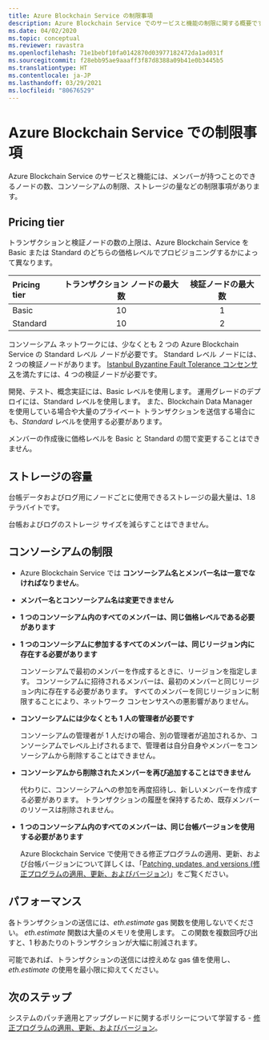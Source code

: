 ```yaml
---
title: Azure Blockchain Service の制限事項
description: Azure Blockchain Service でのサービスと機能の制限に関する概要です
ms.date: 04/02/2020
ms.topic: conceptual
ms.reviewer: ravastra
ms.openlocfilehash: 71e1bebf10fa0142870d03977182472da1ad031f
ms.sourcegitcommit: f28ebb95ae9aaaff3f87d8388a09b41e0b3445b5
ms.translationtype: HT
ms.contentlocale: ja-JP
ms.lasthandoff: 03/29/2021
ms.locfileid: "80676529"
---
```

# <a name="limits-in-azure-blockchain-service"></a>Azure Blockchain Service での制限事項

Azure Blockchain Service のサービスと機能には、メンバーが持つことのできるノードの数、コンソーシアムの制限、ストレージの量などの制限事項があります。

## <a name="pricing-tier"></a>Pricing tier

トランザクションと検証ノードの数の上限は、Azure Blockchain Service を Basic または Standard のどちらの価格レベルでプロビジョニングするかによって異なります。

| Pricing tier | トランザクション ノードの最大数 | 検証ノードの最大数 |
|:---|:---:|:---:|
| Basic | 10 | 1 |
| Standard | 10 | 2 |

コンソーシアム ネットワークには、少なくとも 2 つの Azure Blockchain Service の Standard レベル ノードが必要です。 Standard レベル ノードには、2 つの検証ノードがあります。 [Istanbul Byzantine Fault Tolerance コンセンサス](https://github.com/jpmorganchase/quorum/wiki/Quorum-Consensus)を満たすには、4 つの検証ノードが必要です。

開発、テスト、概念実証には、Basic レベルを使用します。 運用グレードのデプロイには、Standard レベルを使用します。 また、Blockchain Data Manager を使用している場合や大量のプライベート トランザクションを送信する場合にも、*Standard* レベルを使用する必要があります。

メンバーの作成後に価格レベルを Basic と Standard の間で変更することはできません。

## <a name="storage-capacity"></a>ストレージの容量

台帳データおよびログ用にノードごとに使用できるストレージの最大量は、1.8 テラバイトです。

台帳およびログのストレージ サイズを減らすことはできません。
## <a name="consortium-limits"></a>コンソーシアムの制限

* Azure Blockchain Service では **コンソーシアム名とメンバー名は一意でなければなりません**。

* **メンバー名とコンソーシアム名は変更できません**

* **1 つのコンソーシアム内のすべてのメンバーは、同じ価格レベルである必要があります**

* **1 つのコンソーシアムに参加するすべてのメンバーは、同じリージョン内に存在する必要があります**

    コンソーシアムで最初のメンバーを作成するときに、リージョンを指定します。 コンソーシアムに招待されるメンバーは、最初のメンバーと同じリージョン内に存在する必要があります。 すべてのメンバーを同じリージョンに制限することにより、ネットワーク コンセンサスへの悪影響がありません。

* **コンソーシアムには少なくとも 1 人の管理者が必要です**

    コンソーシアムの管理者が 1 人だけの場合、別の管理者が追加されるか、コンソーシアムでレベル上げされるまで、管理者は自分自身やメンバーをコンソーシアムから削除することはできません。

* **コンソーシアムから削除されたメンバーを再び追加することはできません**

    代わりに、コンソーシアムへの参加を再度招待し、新しいメンバーを作成する必要があります。 トランザクションの履歴を保持するため、既存メンバーのリソースは削除されません。

* **1 つのコンソーシアム内のすべてのメンバーは、同じ台帳バージョンを使用する必要があります**

    Azure Blockchain Service で使用できる修正プログラムの適用、更新、および台帳バージョンについて詳しくは、「[Patching, updates, and versions (修正プログラムの適用、更新、およびバージョン)](ledger-versions.md)」をご覧ください。

## <a name="performance"></a>パフォーマンス

各トランザクションの送信には、*eth.estimate* gas 関数を使用しないでください。 *eth.estimate* 関数は大量のメモリを使用します。 この関数を複数回呼び出すと、1 秒あたりのトランザクションが大幅に削減されます。

可能であれば、トランザクションの送信には控えめな gas 値を使用し、*eth.estimate* の使用を最小限に抑えてください。

## <a name="next-steps"></a>次のステップ

システムのパッチ適用とアップグレードに関するポリシーについて学習する - [修正プログラムの適用、更新、およびバージョン](ledger-versions.md)。
